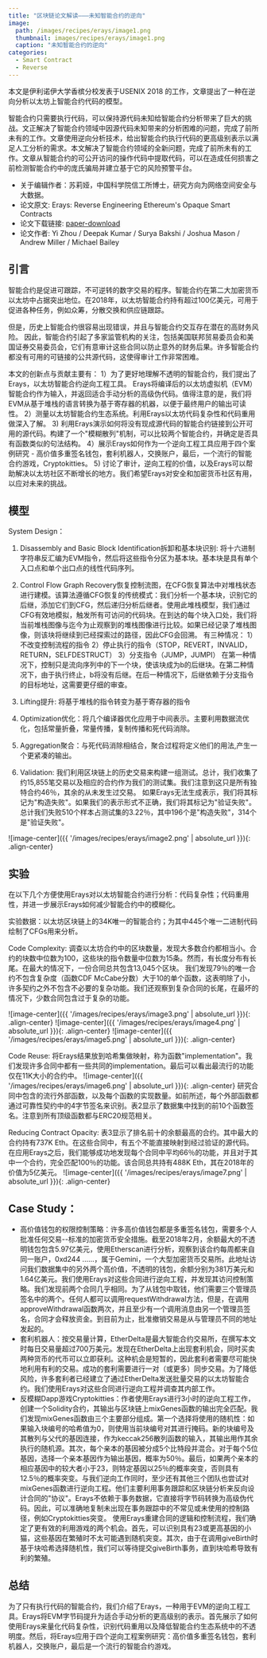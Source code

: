 ```yaml
---
title: "区块链论文解读———未知智能合约的逆向"
image: 
  path: /images/recipes/erays/image1.png
  thumbnail: images/recipes/erays/image1.png
  caption: "未知智能合约的逆向"
categories:
  - Smart Contract
  - Reverse
---
```


本文是伊利诺伊大学香槟分校发表于USENIX 2018 的工作，文章提出了一种在逆向分析以太坊上智能合约代码的模型。


智能合约只需要执行代码，可以保持源代码未知给智能合约分析带来了巨大的挑战。文正解决了智能合约领域中因源代码未知带来的分析困难的问题，完成了前所未有的工作。文章使用逆向分析技术，给出智能合约执行代码的更高级别表示以满足人工分析的需求。本文解决了智能合约领域的全新问题，完成了前所未有的工作。文章从智能合约的可公开访问的操作代码中提取代码，可以在造成任何损害之前检测智能合约中的庞氏骗局并建立基于它的风险预警平台。

* 关于编辑作者：苏莉娅，中国科学院信工所博士，研究方向为网络空间安全与大数据。
* 论文原文: Erays: Reverse Engineering Ethereum's Opaque Smart Contracts
* 论文下载链接:  [paper-download](https://www.usenix.org/conference/usenixsecurity18/presentation/zhou)
* 论文作者:  Yi Zhou / Deepak Kumar / Surya Bakshi / Joshua Mason / Andrew Miller / Michael Bailey



## 引言

智能合约是促进可跟踪，不可逆转的数字交易的程序。智能合约在第二大加密货币以太坊中占据突出地位。在2018年，以太坊智能合约持有超过100亿美元，可用于促进各种任务，例如众筹，分散交换和供应链跟踪。

但是，历史上智能合约很容易出现错误，并且与智能合约交互存在潜在的高财务风险。 因此，智能合约引起了多家监管机构的关注，包括美国联邦贸易委员会和美国证券交易委员会，它们有意审计这些合同以防止意外的财务后果。许多智能合约都没有可用的可链接的公共源代码，这使得审计工作非常困难。

本文的创新点与贡献主要有：
1）为了更好地理解不透明的智能合约，我们提出了Erays，以太坊智能合约逆向工程工具。 Erays将编译后的以太坊虚拟机（EVM）智能合约作为输入，并返回适合手动分析的高级伪代码。值得注意的是，我们将EVM从基于堆栈的语言转换为基于寄存器的机器，以便于最终用户的输出可读性。
2）测量以太坊智能合约生态系统。利用Erays以太坊代码复杂性和代码重用做深入了解。
3) 利用Erays演示如何将没有现成源代码的智能合约链接到公开可用的源代码。构建了一个"模糊散列"机制，可以比较两个智能合约，并确定是否具有函数类似的句法结构。 
4）展示Erays如何作为一个逆向工程工具应用于四个案例研究 - 高价值多重签名钱包，套利机器人，交换账户，最后，一个流行的智能合约游戏，Cryptokitties。
5) 讨论了审计，逆向工程的价值，以及Erays可以帮助解决以太坊社区不断增长的地方。我们希望Erays对安全和加密货币社区有用，以应对未来的挑战。


## 模型

System Design：

1. Disassembly and Basic Block Identification拆卸和基本块识别: 将十六进制字符串反汇编为EVM指令，然后将这些指令分区为基本块。基本块是具有单个入口点和单个出口点的线性代码序列。

2. Control Flow Graph Recovery恢复控制流图，在CFG恢复算法中对堆栈状态进行建模。该算法遵循CFG恢复的传统模式：我们分析一个基本块，识别它的后继，添加它们到CFG，然后递归分析后继者。使用此堆栈模型，我们通过CFG有效地模拟，触发所有可访问的代码块。在到达的每个块入口处，我们将当前堆栈图像与迄今为止观察到的堆栈图像进行比较。如果已经记录了堆栈图像，则该块将继续到已经探索过的路径，因此CFG会回溯。
有三种情况：
1）不改变控制流程的指令
2）停止执行的指令（STOP，REVERT，INVALID，RETURN，SELFDESTRUCT）
3）分支指令（JUMP，JUMPI）
在第一种情况下，控制只是流向序列中的下一个块，使该块成为b的后继块。在第二种情况下，由于执行终止，b将没有后继。在后一种情况下，后继依赖于分支指令的目标地址，这需要更仔细的审查。

3. Lifting提升: 将基于堆栈的指令转变为基于寄存器的指令

4. Optimization优化：将几个编译器优化应用于中间表示。主要利用数据流优化，包括常量折叠，常量传播，复制传播和死代码消除。

5. Aggregation聚合：与死代码消除相结合，聚合过程将定义他们的用法,产生一个更紧凑的输出。

6. Validation: 我们利用区块链上的历史交易来构建一组测试。总计，我们收集了约15,855笔交易以及相应的合约作为我们的测试集。我们注意到这只是所有独特合约46％，其余的从未发生过交易。
如果Erays无法生成表示，我们将其标记为"构造失败"。如果我们的表示形式不正确，我们将其标记为"验证失败"。总计我们失败510个样本占测试集的3.22％，其中196个是"构造失败"，314个是"验证失败"。

![image-center]({{ '/images/recipes/erays/image2.png' | absolute_url }}){: .align-center}


## 实验

在以下几个方便使用Erays对以太坊智能合约进行分析：代码复杂性；代码重用性，并进一步展示Erays如何减少智能合约中的模糊化。

实验数据：以太坊区块链上的34K唯一的智能合约；为其中445个唯一二进制代码绘制了CFGs用来分析。

Code Complexity: 调查以太坊合约中的区块数量，发现大多数合约都相当小。合约的块数中位数为100，这些块的指令数量中位数为15条。然而，有长度分布有长尾。在最大的情况下，一份合同总共包含13,045个区块。
我们发现79％的唯一合约不包含复杂度（函数CDF McCabe分数）大于10的单个函数，这表明除了小，许多契约之外不包含不必要的复杂功能。我们还观察到复杂合同的长尾，在最坏的情况下，少数合同包含过于复杂的功能。

![image-center]({{ '/images/recipes/erays/image3.png' | absolute_url }}){: .align-center}
![image-center]({{ '/images/recipes/erays/image4.png' | absolute_url }}){: .align-center}
![image-center]({{ '/images/recipes/erays/image5.png' | absolute_url }}){: .align-center}

Code Reuse: 将Erays结果放到哈希集做映射，称为函数"implementation"。我们发现许多合同中都有一些共同的implementation。最后可以看出最流行的功能仅在11K大小的合约中。
![image-center]({{ '/images/recipes/erays/image6.png' | absolute_url }}){: .align-center}
研究合同中包含的流行外部函数，以及每个函数的实现数量。如前所述，每个外部函数都通过可靠性契约中的4字节签名来识别。表2显示了数据集中找到的前10个函数签名。注意到所有顶级函数都与ERC20规范相关。

Reducing Contract Opacity: 表3显示了排名前十的余额最高的合约。其中最大的合约持有737K Eth。在这些合同中，有五个不能直接映射到经过验证的源代码。在应用Erays之后，我们能够成功地发现每个合同中平均66％的功能，并且对于其中一个合约，完全匹配100％的功能。该合同总共持有488K Eth，其在2018年的价值为5亿美元。
![image-center]({{ '/images/recipes/erays/image7.png' | absolute_url }}){: .align-center}


## Case Study：

 * 高价值钱包的权限控制策略：许多高价值钱包都是多重签名钱包，需要多个人批准任何交易--标准的加密货币安全措施。截至2018年2月，余额最大的不透明钱包包含5.97亿美元，使用Etherscan进行分析，观察到该合约每周都来自同一账户，0xd244 ......，属于Gemini，一个大型加密货币交易所。此地址访问我们数据集中的另外两个高价值，不透明的钱包，余额分别为381万美元和1.64亿美元。我们使用Erays对这些合同进行逆向工程，并发现其访问控制策略。我们发现前两个合同几乎相同。为了从钱包中取钱，他们需要三个管理员签名中的两个。任何人都可以调用requestWithdrawal方法，但是，在调用approveWithdrawal函数两次，并且至少有一个调用消息由另一个管理员签名，合同才会释放资金。到目前为止，批准撤销交易是从与管理员不同的地址发起的。
 * 套利机器人：按交易量计算，EtherDelta是最大智能合约交易所，在撰写本文时每日交易量超过700万美元。发现在EtherDelta上出现套利机会，同时买卖两种货币的代币可以立即获利。这种机会是短暂的，因此套利者需要尽可能快地利用有利的交易。成功的套利需要进行一对（或更多）同步交易。为了降低风险，许多套利者已经建立了通过EtherDelta发送批量交易的以太坊智能合约。我们使用Erays对这些合同进行逆向工程并调查其内部工作。
 * 反模糊Dapp游戏Cryptokitties：作者使用Erays进行3小时的逆向工程工作，创建一个Solidity合约，其输出与区块链上mixGenes函数的输出完全匹配。我们发现mixGenes函数由三个主要部分组成。第一个选择将使用的随机性：如果输入块编号的哈希值为0，则使用当前块编号对其进行掩码。新的块编号及其散列与父代的基因连接，作为keccak256散列函数的输入，其输出用作其余执行的随机源。其次，每个亲本的基因被分成5个比特段并混合。对于每个5位基因，选择一个亲本基因作为输出基因，概率为50％。最后，如果两个亲本的相应基因中的较大者小于23，则特定基因以25％的概率突变，否则具有12.5％的概率突变。与我们逆向工作同时，至少还有其他三个团队也尝试对mixGenes函数进行逆向工程。他们主要利用事务跟踪和区块链分析来反向设计合同的"协议"。Erays不依赖于事务数据，它直接将字节码转换为高级伪代码。因此，可以准确地复制未出现在事务跟踪中的不常见或未使用的控制路径，例如Cryptokitties突变。
使用Erays重建合同的逻辑和控制流程，我们确定了更有效的利用游戏的两个机会。首先，可以识别具有23或更高基因的小猫，这些基因在繁殖时不太可能遇到随机突变。其次，由于在调用giveBirth时基于块哈希选择随机性，我们可以等待提交giveBirth事务，直到块哈希导致有利的繁殖。


## 总结

为了只有执行代码的智能合约，我们介绍了Erays，一种用于EVM的逆向工程工具。Erays将EVM字节码提升为适合手动分析的更高级别的表示。首先展示了如何使用Erays来量化代码复杂性，识别代码重用以及降低智能合约生态系统中的不透明度。然后，将Erays应用于四个逆向工程案例研究：高价值多重签名钱包，套利机器人，交换账户，最后是一个流行的智能合约游戏。

